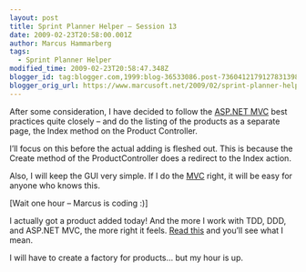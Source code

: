 ```yaml
---
layout: post
title: Sprint Planner Helper – Session 13
date: 2009-02-23T20:58:00.001Z
author: Marcus Hammarberg
tags:
  - Sprint Planner Helper
modified_time: 2009-02-23T20:58:47.348Z
blogger_id: tag:blogger.com,1999:blog-36533086.post-7360412179127831398
blogger_orig_url: https://www.marcusoft.net/2009/02/sprint-planner-helper-session-13.html
---
```


After some consideration, I have decided to follow the [ASP.NET MVC](http://www.asp.net/mvc/) best practices quite closely – and do the listing of the products as a separate page, the Index method on the Product Controller.

I’ll focus on this before the actual adding is fleshed out. This is because the Create method of the ProductController does a redirect to the Index action.

Also, I will keep the GUI very simple. If I do the [MVC](http://en.wikipedia.org/wiki/Model-view-controller) right, it will be easy for anyone who knows this.

[Wait one hour – Marcus is coding :)]

I actually got a product added today! And the more I work with TDD, DDD, and ASP.NET MVC, the more right it feels. [Read this](https://www.marcusoft.net/2009/02/why-ddd-rocks-marcusoftnet-version.html) and you’ll see what I mean.

I will have to create a factory for products… but my hour is up.
